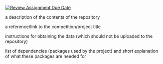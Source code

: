 [![Review Assignment Due Date](https://classroom.github.com/assets/deadline-readme-button-24ddc0f5d75046c5622901739e7c5dd533143b0c8e959d652212380cedb1ea36.svg)](https://classroom.github.com/a/_5MdjF4U)

a description of the contents of the repository

a reference/link to the competition/project title

instructions for obtaining the data (which should not be uploaded to the repository)

list of dependencies (packages used by the project) and short explanation of what these packages are needed for
